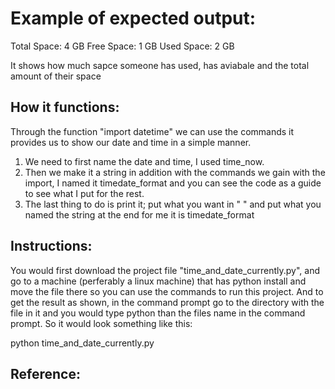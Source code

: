 # Example of expected output: 
Total Space: 4 GB
Free Space: 1 GB
Used Space: 2 GB

It shows how much sapce someone has used, has aviabale and the total amount of their space

## How it functions: 
Through the function "import datetime" we can use the commands it provides us to show our date and time in a simple manner.
1. We need to first name the date and time, I used time_now.
2. Then we make it a string in addition with the commands we gain with the import, I named it timedate_format and you can see the code as a guide to see what I put for the rest.
3. The last thing to do is print it; put what you want in " " and put what you named the string at the end for me it is timedate_format

## Instructions: 
You would first download the project file "time_and_date_currently.py", and go to a machine (perferably a linux machine) that has python install and move the file there so you can use the commands to run this project. 
And to get the result as shown, in the command prompt go to the directory with the file in it and you would type python than the files name in the command prompt. 
So it would look something like this: 

python time_and_date_currently.py

## Reference:

